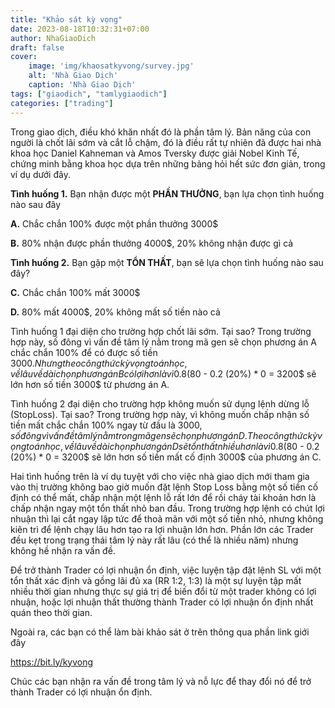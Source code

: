 ```yaml
---
title: "Khảo sát kỳ vọng"
date: 2023-08-18T10:32:31+07:00
author: NhaGiaoDich
draft: false
cover:
    image: 'img/khaosatkyvong/survey.jpg'
    alt: 'Nhà Giao Dịch'
    caption: 'Nhà Giao Dịch'
tags: ["giaodich", "tamlygiaodich"]
categories: ["trading"]
---
```


Trong giao dịch, điều khó khăn nhất đó là phần tâm lý. Bản năng của con người là chốt lãi sớm và cắt lỗ chậm, đó là điều rất tự nhiên đã được hai nhà khoa học Daniel Kahneman và Amos Tversky được giải Nobel Kinh Tế, chứng minh bằng khoa học dựa trên những bảng hỏi hết sức đơn giản, trong ví dụ dưới đây.


**Tình huống 1.** Bạn nhận được một **PHẦN THƯỞNG**, bạn lựa chọn tình huống nào sau đây

**A.** Chắc chắn 100% được một phần thưởng 3000$

**B.** 80% nhận được phần thưởng 4000$, 20% không nhận được gì cả


**Tình huống 2.** Bạn gặp một **TỔN THẤT**, bạn sẽ lựa chọn tình huống nào sau đây?

**C.** Chắc chắn 100% mất 3000$

**D.** 80% mất 4000$, 20% không mất số tiền nào cả

Tình huống 1 đại diện cho trường hợp chốt lãi sớm. Tại sao? Trong trường hợp này, số đông vì vấn đề tâm lý nằm trong mã gen sẽ chọn phương án A chắc chắn 100% để có được số tiền 3000$. Nhưng theo công thức kỳ vọng toán học, về lâu về dài chọn phương án B có lợi hơn là vì 0.8 (80%) * 4000$ - 0.2 (20%) * 0 = 3200$ sẽ lớn hơn số tiền 3000$ từ phương án A.

Tình huống 2 đại diện cho trường hợp không muốn sử dụng lệnh dừng lỗ (StopLoss). Tại sao? Trong trường hợp này, vì không muốn chấp nhận số tiền mất chắc chắn 100% ngay từ đầu là 3000$, số đông vì vấn đề tâm lý nằm trong mã gen sẽ chọn phương án D. Theo công thức kỳ vọng toán học, về lâu về dài chọn phương án D sẽ tổn thất nhiều hơn là vì 0.8 (80%) * 4000$ - 0.2 (20%) * 0 = 3200$ sẽ lớn hơn số tiền mất cố định 3000$ của phương án C.

Hai tình huống trên là ví dụ tuyệt với cho việc nhà giao dịch mới tham gia vào thị trường không bao giờ muốn đặt lệnh Stop Loss bằng một số tiền cố định có thể mất, chấp nhận một lệnh lỗ rất lớn để rồi cháy tài khoản hơn là chấp nhận ngay một tổn thất nhỏ ban đầu. Trong trường hợp lệnh có chút lợi nhuận thì lại cắt ngay lập tức để thoả mãn với một số tiền nhỏ, nhưng không kiên trì để lệnh chạy lâu hơn tạo ra lợi nhuận lớn hơn. Phần lớn các Trader đều kẹt trong trạng thái tâm lý này rất lâu (có thể là nhiều năm) nhưng không hề nhận ra vấn đề.

Để trở thành Trader có lợi nhuận ổn định, việc luyện tập đặt lệnh SL với một tổn thất xác định và gồng lãi đủ xa (RR 1:2, 1:3) là một sự luyện tập mất nhiều thời gian nhưng thực sự giá trị để biến đổi từ một trader không có lợi nhuận, hoặc lợi nhuận thất thường thành Trader có lợi nhuận ổn định nhất quán theo thời gian.

Ngoài ra, các bạn có thể  làm bài khảo sát ở trên thông qua phần link giới đây

https://bit.ly/kyvong

Chúc các bạn nhận ra vấn đề trong tâm lý và nỗ lực để thay đổi nó để trở thành Trader có lợi nhuận ổn định.


